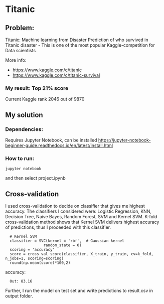 # Titanic

## Problem:

Titanic: Machine learning from Disaster
Prediction of who survived in Titanic disaster - This is one of the most popular Kaggle-competition for Data scientists

More info:
- https://www.kaggle.com/c/titanic
- https://www.kaggle.com/c/titanic-survival

### My result: Top 21% score

Current Kaggle rank 2046 out of 9870


## My solution

### Dependencies:
Requires Jupyter Notebook, can be installed https://jupyter-notebook-beginner-guide.readthedocs.io/en/latest/install.html

### How to run:

`` jupyter notebook ``

and then select project.ipynb 


## Cross-validation


I used cross-validation to decide on classifier that gives me highest accuracy. 
The classifiers I considered were:
Logistic Regression, KNN, Decision Tree, Naive Bayes, Random Forest, SVM and Kernel SVM. 
K-fold cross-validation method shows that Kernel SVM delivers highest accuracy of predictions, thus I proceeded with this classifier. 

```
  # Kernel SVM
  classifier = SVC(kernel = 'rbf',  # Gaussian kernel
                 random_state = 0)
  scoring = 'accuracy'
  score = cross_val_score(classifier, X_train, y_train, cv=k_fold, n_jobs=1, scoring=scoring)
  round(np.mean(score)*100,2)
```

 accuracy:
```
  Out: 83.16
```

Further, I run the model on test set and write predictions to result.csv in output folder. 